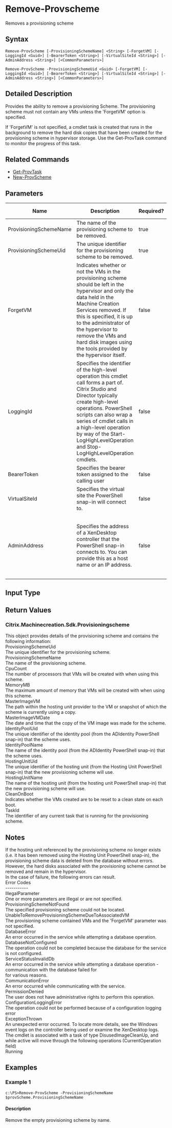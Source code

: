 ﻿
# Remove-Provscheme
Removes a provisioning scheme
## Syntax
```
Remove-ProvScheme [-ProvisioningSchemeName] <String> [-ForgetVM] [-LoggingId <Guid>] [-BearerToken <String>] [-VirtualSiteId <String>] [-AdminAddress <String>] [<CommonParameters>]

Remove-ProvScheme -ProvisioningSchemeUid <Guid> [-ForgetVM] [-LoggingId <Guid>] [-BearerToken <String>] [-VirtualSiteId <String>] [-AdminAddress <String>] [<CommonParameters>]
```
## Detailed Description
Provides the ability to remove a provisioning Scheme.  The provisioning scheme must not contain any VMs unless the 'ForgetVM' option is specified.

If 'ForgetVM' is not specified, a cmdlet task is created that runs in the background to remove the hard disk copies that have been created for the provisioning scheme in hypervisor storage.  Use the Get-ProvTask command to monitor the progress of this task.


## Related Commands

* [Get-ProvTask](./Get-ProvTask/)
* [New-ProvScheme](./New-ProvScheme/)
## Parameters
| Name   | Description | Required? | Pipeline Input | Default Value |
| --- | --- | --- | --- | --- |
| ProvisioningSchemeName | The name of the provisioning scheme to be removed. | true | true (ByPropertyName) |  |
| ProvisioningSchemeUid | The unique identifier for the provisioning scheme to be removed. | true | true (ByPropertyName) |  |
| ForgetVM | Indicates whether or not the VMs in the provisioning scheme should be left in the hypervisor and only the data held in the Machine Creation Services removed.  If this is specified, it is up to the administrator of the hypervisor to remove the VMs and hard disk images using the tools provided by the hypervisor itself. | false | false |  |
| LoggingId | Specifies the identifier of the high-level operation this cmdlet call forms a part of. Citrix Studio and Director typically create high-level operations. PowerShell scripts can also wrap a series of cmdlet calls in a high-level operation by way of the Start-LogHighLevelOperation and Stop-LogHighLevelOperation cmdlets. | false | false |  |
| BearerToken | Specifies the bearer token assigned to the calling user | false | false |  |
| VirtualSiteId | Specifies the virtual site the PowerShell snap-in will connect to. | false | false |  |
| AdminAddress | Specifies the address of a XenDesktop controller that the PowerShell snap-in connects to.  You can provide this as a host name or an IP address. | false | false | LocalHost. Once a value is provided by any cmdlet, this value becomes the default. |

## Input Type

### 

## Return Values

### Citrix.Machinecreation.Sdk.Provisioningscheme
This object provides details of the provisioning scheme and contains the following information:<br>    ProvisioningSchemeUid<br>        The unique identifier for the provisioning scheme.<br>    ProvisioningSchemeName<br>        The name of the provisioning scheme.<br>    CpuCount<br>        The number of processors that VMs will be created with when using this scheme.<br>    MemoryMB<br>        The maximum amount of memory that VMs will be created with when using this scheme.<br>    MasterImageVM<br>        The path within the hosting unit provider to the VM or snapshot of which the scheme is currently using a copy.<br>    MasterImageVMDate<br>        The date and time that the copy of the VM image was made for the scheme.<br>    IdentityPoolUid<br>        The unique identifier of the identity pool (from the ADIdentity PowerShell snap-in) that the scheme uses.<br>    IdentityPoolName<br>        The name of the identity pool (from the ADIdentity PowerShell snap-in) that the scheme uses.<br>    HostingUnitUid<br>       The unique identifier of the hosting unit (from the Hosting Unit PowerShell snap-in) that the new provisioning scheme will use.<br>    HostingUnitName<br>       The name of the hosting unit (from the hosting unit PowerShell snap-in) that the new provisioning scheme will use.<br>    CleanOnBoot<br>       Indicates whether the VMs created are to be reset to a clean state on each boot.<br>    TaskId<br>       The identifier of any current task that is running for the provisioning scheme.
## Notes
If the hosting unit referenced by the provisioning scheme no longer exists (i.e. it has been removed using the Hosting Unit PowerShell snap-in), the provisioning scheme data is deleted from the database without errors. However, the hard disks associated with the provisioning scheme cannot be removed and remain in the hypervisor.<br>    In the case of failure, the following errors can result.<br>    Error Codes<br>    -----------<br>    IllegalParameter<br>    One or more parameters are illegal or are not specified.<br>    ProvisioningSchemeNotFound<br>    The specified provisioning scheme could not be located.<br>    UnableToRemoveProvisioningSchemeDueToAssociatedVM<br>    The provisioning scheme contained VMs and the 'ForgetVM' parameter was not specified.<br>    DatabaseError<br>    An error occurred in the service while attempting a database operation.<br>    DatabaseNotConfigured<br>    The operation could not be completed because the database for the service is not configured.<br>    ServiceStatusInvalidDb<br>    An error occurred in the service while attempting a database operation - communication with the database failed for<br>    for various reasons.<br>    CommunicationError<br>    An error occurred while communicating with the service.<br>    PermissionDenied<br>    The user does not have administrative rights to perform this operation.<br>    ConfigurationLoggingError<br>    The operation could not be performed because of a configuration logging error<br>    ExceptionThrown<br>    An unexpected error occurred.  To locate more details, see the Windows event logs on the controller being used or examine the XenDesktop logs.<br>    The cmdlet is associated with a task of type DisusedImageCleanUp, and while active will move through the following operations (CurrentOperation field)<br>    Running
## Examples

### Example 1
```
c:\PS>Remove-ProvScheme -ProvisioningSchemeName $provScheme.ProvisioningSchemeName
```
#### Description
Remove the empty provisioning scheme by name.
